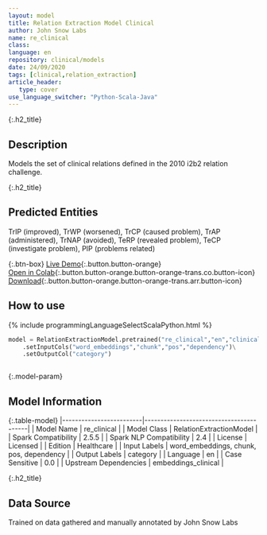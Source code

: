 ```yaml
---
layout: model
title: Relation Extraction Model Clinical
author: John Snow Labs
name: re_clinical
class: 
language: en
repository: clinical/models
date: 24/09/2020
tags: [clinical,relation_extraction]
article_header:
   type: cover
use_language_switcher: "Python-Scala-Java"
---
```


{:.h2_title}
## Description 
Models the set of clinical relations defined in the 2010 i2b2 relation challenge.

 {:.h2_title}
## Predicted Entities
TrIP (improved), TrWP (worsened), TrCP (caused problem), TrAP (administered), TrNAP (avoided), TeRP (revealed problem), TeCP (investigate problem), PIP (problems related) 

{:.btn-box}
[Live Demo](https://demo.johnsnowlabs.com/healthcare/RE_CLINICAL/){:.button.button-orange}<br/>[Open in Colab](https://colab.research.google.com/github/JohnSnowLabs/spark-nlp-workshop/blob/master/tutorials/Certification_Trainings/Healthcare/10.Clinical_Relation_Extraction.ipynb){:.button.button-orange.button-orange-trans.co.button-icon}<br/>[Download](https://s3.amazonaws.com/auxdata.johnsnowlabs.com/clinical/models/re_clinical_en_2.5.5_2.4_1600987935304.zip){:.button.button-orange.button-orange-trans.arr.button-icon}<br/>

## How to use 
<div class="tabs-box" markdown="1">

{% include programmingLanguageSelectScalaPython.html %}

```python
model = RelationExtractionModel.pretrained("re_clinical","en","clinical/models")\
	.setInputCols("word_embeddings","chunk","pos","dependency")\
	.setOutputCol("category")
```

```scala

```
</div>



{:.model-param}
## Model Information

{:.table-model}
|-------------------------|-----------------------------------------|
| Model Name              | re_clinical                             |
| Model Class             | RelationExtractionModel                 |
| Spark Compatibility     | 2.5.5                                   |
| Spark NLP Compatibility | 2.4                                     |
| License                 | Licensed                                |
| Edition                 | Healthcare                              |
| Input Labels            | word_embeddings, chunk, pos, dependency |
| Output Labels           | category                                |
| Language                | en                                      |
| Case Sensitive          | 0.0                                     |
| Upstream Dependencies   | embeddings_clinical                     |




{:.h2_title}
## Data Source
Trained on data gathered and manually annotated by John Snow Labs


